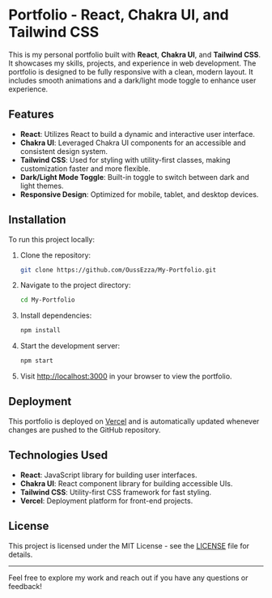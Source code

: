# Portfolio - React, Chakra UI, and Tailwind CSS

This is my personal portfolio built with **React**, **Chakra UI**, and **Tailwind CSS**. It showcases my skills, projects, and experience in web development. The portfolio is designed to be fully responsive with a clean, modern layout. It includes smooth animations and a dark/light mode toggle to enhance user experience.

## Features

- **React**: Utilizes React to build a dynamic and interactive user interface.
- **Chakra UI**: Leveraged Chakra UI components for an accessible and consistent design system.
- **Tailwind CSS**: Used for styling with utility-first classes, making customization faster and more flexible.
- **Dark/Light Mode Toggle**: Built-in toggle to switch between dark and light themes.
- **Responsive Design**: Optimized for mobile, tablet, and desktop devices.

## Installation

To run this project locally:

1. Clone the repository:
   ```bash
   git clone https://github.com/OussEzza/My-Portfolio.git
   ```

2. Navigate to the project directory:
   ```bash
   cd My-Portfolio
   ```

3. Install dependencies:
   ```bash
   npm install
   ```

4. Start the development server:
   ```bash
   npm start
   ```

5. Visit [http://localhost:3000](http://localhost:3000) in your browser to view the portfolio.

## Deployment

This portfolio is deployed on [Vercel](https://OussamaEZZAHRI.vercel.app/) and is automatically updated whenever changes are pushed to the GitHub repository.

## Technologies Used

- **React**: JavaScript library for building user interfaces.
- **Chakra UI**: React component library for building accessible UIs.
- **Tailwind CSS**: Utility-first CSS framework for fast styling.
- **Vercel**: Deployment platform for front-end projects.

## License

This project is licensed under the MIT License - see the [LICENSE](LICENSE) file for details.

---

Feel free to explore my work and reach out if you have any questions or feedback!